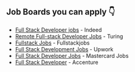 ## Job Boards you can apply 👇

- [Full Stack Developer jobs](https://in.indeed.com/Full-Stack-Developer-jobs) - Indeed
- [Remote Full-stack Developer Jobs](https://www.turing.com/jobs/remote-full-stack-jobs) - Turing
- [Fullstack Jobs](https://fullstackjob.com/) - Fullstackjobs
- [Full Stack Development Jobs](https://www.upwork.com/freelance-jobs/full-stack-development/) - Upwork
- [Full Stack Developer Jobs](https://mastercard.jobs/full-stack-developer/jobs-in/) - Mastercard Jobs
- [Full Stack Developer](https://www.accenture.com/th-en/careers/jobdetails?id=R00001697_en) - Accenture